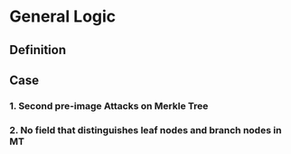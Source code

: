# General Logic

## Definition

## Case
### 1. Second pre-image Attacks on Merkle Tree



### 2. No field that distinguishes leaf nodes and branch nodes in MT

